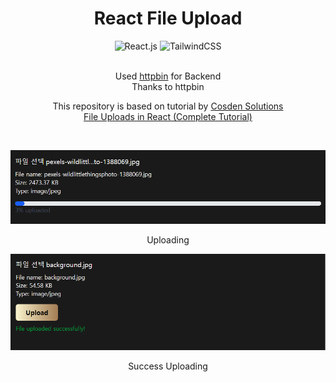 <div align="center">
  <h1>
    React File Upload
  </h1>

  <div>
    <img src="https://img.shields.io/badge/React-20232A?style=for-the-badge&logo=react&logoColor=61DAFB" alt="React.js" />
    <img src="https://img.shields.io/badge/Tailwind_CSS-38B2AC?style=for-the-badge&logo=tailwind-css&logoColor=white" alt="TailwindCSS" />
  </div>
  <br />

  <p>
    Used <a href="https://httpbin.org/" target="_blank">httpbin</a> for Backend <br />
    Thanks to httpbin
  </p>

  <p>
    This repository is based on tutorial by 
    <a href="https://www.youtube.com/@cosdensolutions" target="_blank">Cosden Solutions</a> <br />
    <a href="https://www.youtube.com/watch?v=pWd6Enu2Pjs" target="_blank">File Uploads in React (Complete Tutorial)</a>
  </p>

  <br />

  <img
    src="https://github.com/miinhho/react-file-upload/blob/main/images/uploading.png?raw=true"
    alt="uploading"
  />
  <p>Uploading</p>
  <img
    src="https://github.com/miinhho/react-file-upload/blob/main/images/success-upload.png?raw=true"
    alt="success uploading"
  />
  <p>Success Uploading</p>
</div>